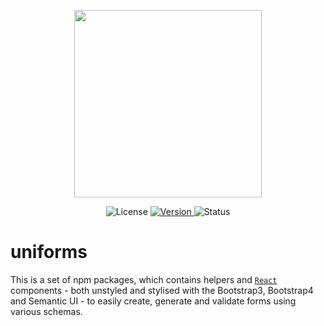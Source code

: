 <p align="center">
    <a href="http://unicms.io">
        <img src="http://unicms.io/banners/standalone.png" height="300">
    </a>
</p>

<p align="center">
    <img src="https://img.shields.io/github/license/vazco/uniforms.svg?maxAge=86400" alt="License">
    <a href="https://npmjs.org/package/uniforms">
        <img src="https://img.shields.io/npm/v/uniforms.svg?maxAge=86400" alt="Version">
    </a>
    <img src="https://img.shields.io/travis/vazco/uniforms.svg?maxAge=86400" alt="Status">
</p>

# uniforms

This is a set of npm packages, which contains helpers and [`React`](https://facebook.github.io/react/) components - both unstyled and stylised with the Bootstrap3, Bootstrap4 and Semantic UI - to easily create, generate and validate forms using various schemas.
